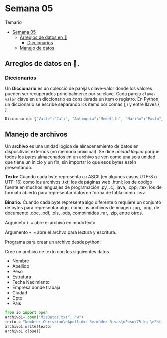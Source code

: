 # Semana 05
Temario

- [Semana 05](#semana-05)
    - [Arreglos de datos en :snake:](#arreglos-de-datos-en-snake)
        - [Diccionarios](#diccionarios)
    - [Manejo de datos](#manejo-de-archivos)
## Arreglos de datos en :snake:.

### Diccionarios

Un **Diccionario** es un colecció de parejas clave-valor donde los valores
pueden ser recuperados principalmente por su clave. Cada pareja
```clave-valor``` clave en un diccionario es considerada un ítem o registro. En
Python, un diccionario se escribe separando los ítems por comas (,) y
entre llaves { }.

```python
Diccionario= {"Valle":"Cali", "Antioquia":"Medellín", "Nariño":"Pasto"}
```
## Manejo de archivos

Un **archivo** es una unidad lógica de almacenamiento de datos en dispositivos externos (no memoria principal). Se dice *unidad lógica* porque todos los *bytes* almacenados en un archivo se ven como una sola unidad que tiene un inicio y un fin, sin importar lo que esos bytes estén presentando.

**Texto:** Cuando cada byte representa un ASCII (en algunos casos
UTF-8 o UTF-16) como los archivos .txt; los de páginas
web .html; los de código fuente en muchos lenguajes de
programación .py, .c, .java, .cpp, .tex; los de formato
abierto para representar datos en forma de tabla como .csv.

**Binario:** Cuando cada byte representa algo diferente o requiere un
conjunto de bytes para representar algo, como los archivos
de imagen .jpg, .png, de documento .doc, .pdf, .xls,
.ods, comprimidos .rar, .zip, entre otros.

Argumeto ```t =``` abre el archivo en modo texto

Argumento ```+ =``` abre el archvo para lectura y escritura.

Programa para crear un archivo desde python:

Cree un archivo de texto con los siguieentes datos
* Nombre
* Apellido
* Peso
* Estratura
* Fecha Nacimiento
* Empresa donde trabaja
* Ciudad 
* Dpto
* Pais

```python
from io import open
archivo1= open("MisDatos.txt", "w")
texto = "Nombre: Christian\nApellido: Bermúdez Rivas\nPeso:75 kg \nEstratura:1.70 \nFecha Nacimiento:19 enero 1980 \nEmpresa donde trabaja:Dirección General Marítima \nCiudad:Tumaco \nDpto:Nariño \nPais: Colombia"
archivo1.write(texto)
archivo1.close()
 ```